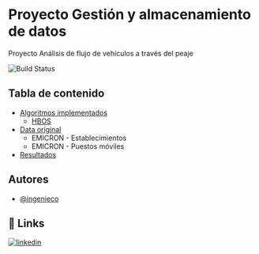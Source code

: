 
# Proyecto Gestión y almacenamiento de datos

Proyecto Análisis de flujo de vehículos a través del peaje

![Build Status](https://img.shields.io/badge/python-yellow
)

## Tabla de contenido

 - [Algoritmos implementados](https://github.com/Ingenieco/dane/tree/main/codigos_2024)
    - [HBOS](https://github.com/Ingenieco/dane/blob/main/codigos_2024/HBOS_emicron.ipynb)
 - [Data original](https://github.com/Ingenieco/dane/tree/main/datos_crudos)
    - EMICRON - Establecimientos
    - EMICRON - Puestos móviles
 - [Resultados](https://github.com/Ingenieco/dane/tree/main/datos_resultados)


## Autores

- [@ingenieco](https://github.com/Ingenieco)


## 🔗 Links
[![linkedin](https://img.shields.io/badge/linkedin-0A66C2?style=for-the-badge&logo=linkedin&logoColor=white)](https://www.linkedin.com/in/ingenieco-cegu/)
